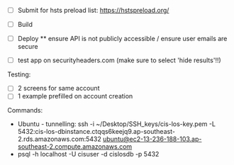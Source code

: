 - [ ] Submit for hsts preload list: https://hstspreload.org/
- [ ] Build  
- [ ] Deploy ** ensure API is not publicly accessible / ensure user emails are secure  
- [ ] test app on securityheaders.com (make sure to select 'hide results'!!)


Testing: 
- [ ] 2 screens for same account  
- [ ] 1 example prefilled on account creation

Commands:
 - Ubuntu - tunnelling: ssh -i ~/Desktop/SSH_keys/cis-los-key.pem -L 5432:cis-los-dbinstance.ctqqs6keejq9.ap-southeast-2.rds.amazonaws.com:5432 ubuntu@ec2-13-236-188-103.ap-southeast-2.compute.amazonaws.com
- psql -h localhost -U cisuser -d cislosdb -p 5432
